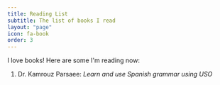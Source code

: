 ```yaml
---
title: Reading List
subtitle: The list of books I read
layout: "page"
icon: fa-book
order: 3
---
```


I love books! Here are some I'm reading now:

1. Dr. Kamrouz Parsaee: *Learn and use Spanish grammar using USO*
